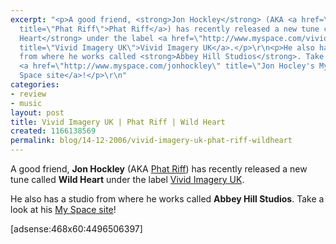 ```yaml
---
excerpt: "<p>A good friend, <strong>Jon Hockley</strong> (AKA <a href=\"http://www.myspace.com/jonhockley\"
  title=\"Phat Riff\">Phat Riff</a>) has recently released a new tune called <strong>Wild
  Heart</strong> under the label <a href=\"http://www.myspace.com/vividimageryuk\"
  title=\"Vivid Imagery UK\">Vivid Imagery UK</a>.</p>\r\n<p>He also has a studio
  from where he works called <strong>Abbey Hill Studios</strong>. Take a look at his
  <a href=\"http://www.myspace.com/jonhockley\" title=\"Jon Hocley's MySpace Site\">My
  Space site</a>!</p>\r\n"
categories:
- review
- music
layout: post
title: Vivid Imagery UK | Phat Riff | Wild Heart
created: 1166138569
permalink: blog/14-12-2006/vivid-imagery-uk-phat-riff-wildheart
---
```

<p>A good friend, <strong>Jon Hockley</strong> (AKA <a href="http://www.myspace.com/jonhockley" title="Phat Riff">Phat Riff</a>) has recently released a new tune called <strong>Wild Heart</strong> under the label <a href="http://www.myspace.com/vividimageryuk" title="Vivid Imagery UK">Vivid Imagery UK</a>.</p>
<p>He also has a studio from where he works called <strong>Abbey Hill Studios</strong>. Take a look at his <a href="http://www.myspace.com/jonhockley" title="Jon Hocley's MySpace Site">My Space site</a>!</p>
<!--break-->
[adsense:468x60:4496506397]
